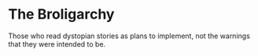# The Broligarchy

Those who read dystopian stories as plans to implement, not the warnings that they were intended to be.

